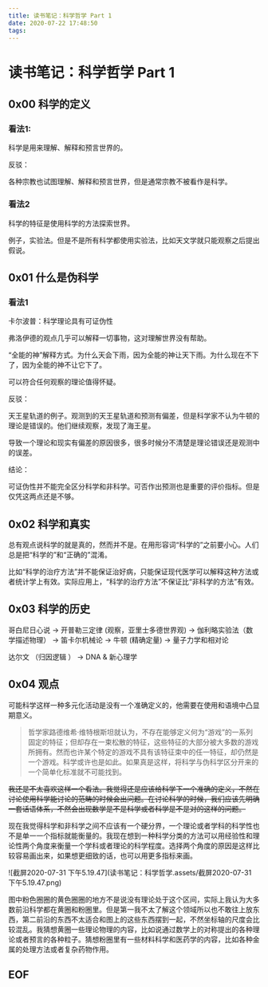 ```yaml
---
title: 读书笔记：科学哲学 Part 1
date: 2020-07-22 17:48:50
tags:
---
```


# 读书笔记：科学哲学 Part 1

## 0x00 科学的定义 

### 看法1:

 科学是用来理解、解释和预言世界的。

反驳：

各种宗教也试图理解、解释和预言世界，但是通常宗教不被看作是科学。

### 看法2

科学的特征是使用科学的方法探索世界。

例子，实验法。但是不是所有科学都使用实验法，比如天文学就只能观察之后提出假说。

## 0x01 什么是伪科学

### 看法1

卡尔波普：科学理论具有可证伪性

弗洛伊德的观点几乎可以解释一切事物，这对理解世界没有帮助。

“全能的神”解释方式。为什么天会下雨，因为全能的神让天下雨。为什么现在不下了，因为全能的神不让它下了。

可以符合任何观察的理论值得怀疑。

反驳：

天王星轨道的例子。观测到的天王星轨道和预测有偏差，但是科学家不认为牛顿的理论是错误的。他们继续观察，发现了海王星。

导致一个理论和现实有偏差的原因很多，很多时候分不清楚是理论错误还是观测中的误差。

结论：

可证伪性并不能完全区分科学和非科学。可否作出预测也是重要的评价指标。但是仅凭这两点还是不够。

## 0x02 科学和真实

总有观点说科学的就是真的，然而并不是。在用形容词“科学的”之前要小心。人们总是把“科学的”和“正确的”混淆。

比如“科学的治疗方法”并不能保证治好病，只能保证现代医学可以解释这种方法或者统计学上有效。实际应用上，“科学的治疗方法”不保证比“非科学的方法”有效。

## 0x03 科学的历史

哥白尼日心说 -> 开普勒三定律 (观察，亚里士多德世界观) -> 伽利略实验法（数学描述物理） -> 笛卡尔机械论 -> 牛顿 (精确定量) -> 量子力学和相对论

达尔文 （归因逻辑 ） -> DNA & 新心理学

## 0x04 观点

可能科学这样一种多元化活动是没有一个准确定义的，他需要在使用和语境中凸显期意义。

> 哲学家路德维希·维特根斯坦就认为，不存在能够定义何为“游戏”的一系列固定的特征；但却存在一束松散的特征，这些特征的大部分被大多数的游戏所拥有。然而也许某个特定的游戏不具有该特征束中的任一特征，却仍然是一个游戏。科学或许也是如此。如果真是这样，将科学与伪科学区分开来的一个简单化标准就不可能找到。

~~我还是不太喜欢这样一个看法。我觉得还是应该给科学下一个准确的定义，不然在讨论使用科学能讨论的范畴的时候会出问题。在讨论科学的时候，我们应该先明确一套话语体系，不然会出现数学是不是科学或者科学是不是对的这样的问题。~~

现在我觉得科学和非科学之间不应该有一个硬分界，一个理论或者学科的科学性也不是单一一个指标就能衡量的。我现在想到一种科学分类的方法可以用经验性和理论性两个角度来衡量一个学科或者理论的科学程度。选择两个角度的原因是这样比较容易画出来，如果想更细致的话，也可以用更多指标来画。

![截屏2020-07-31 下午5.19.47](读书笔记：科学哲学.assets/截屏2020-07-31 下午5.19.47.png)

图中粉色圈圈的黄色圈圈的地方不是说没有理论处于这个区间，实际上我认为大多数前沿科学都在黄圈和粉圈里。但是第一我不太了解这个领域所以也不敢往上放东西，第二前沿的东西不太适合和图上的这些东西摆到一起，不然坐标轴的尺度会比较混乱。我猜想黄圈一些理论物理的内容，比如说通过数学上的对称提出的各种理论或者预言的各种粒子。猜想粉圈里有一些材料科学和医药学的内容，比如各种金属的处理方法或者复杂药物作用。



## EOF